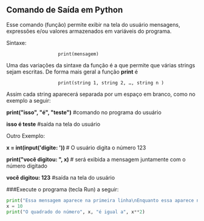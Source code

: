 ## Comando de Saída em Python

Esse comando (função) permite exibir na tela do usuário mensagens, expressões e/ou valores armazenados em variáveis do programa. 

Sintaxe:

``` 
                   print(mensagem)

```                          

Uma das variações da sintaxe da função é a que permite que várias strings sejam escritas. De forma mais geral a função **print** é
```
                   print(string 1, string 2, …, string n )
```
Assim cada string aparecerá separada por um espaço em branco, como no exemplo a seguir:
<p><b>
print("isso", "é", "teste")</b> #comando no programa do usuário</p>
<p><b>isso é teste</b>          #saída na tela do usuário</p>

Outro Exemplo:
<p><b>
x = int(input('digite: ')) </b> # O usuário digita o número 123</p>
<p><b>print("você digitou: ", x) </b> # será exibida a mensagem juntamente com o número digitado</p>
<p><b>você digitou: 123</b>          #saída na tela do usuário</p>

###Execute o programa (tecla Run) a seguir:
``` python runnable
print("Essa mensagem aparece na primeira linha\nEnquanto essa aparece na segunda") 
x = 10
print("O quadrado do número", x, "é igual a", x**2)
``` 

